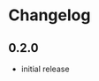 # Changelog

## 0.2.0

- initial release


[Unreleased]: https://github.com/adbenitez/draw.xdc/compare/v0.2.0...HEAD
